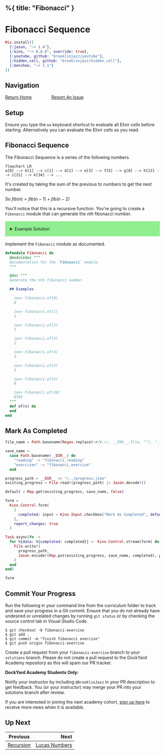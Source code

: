 %{
  title: "Fibonacci"
}
---
# Fibonacci Sequence

```elixir
Mix.install([
  {:jason, "~> 1.4"},
  {:kino, "~> 0.8.0", override: true},
  {:youtube, github: "brooklinjazz/youtube"},
  {:hidden_cell, github: "brooklinjazz/hidden_cell"},
  {:benchee, "~> 1.1"}
])
```

## Navigation

[Return Home](../start.livemd)<span style="padding: 0 30px"></span>
[Report An Issue](https://github.com/DockYard-Academy/beta_curriculum/issues/new?assignees=&labels=&template=issue.md&title=)

## Setup

Ensure you type the `ea` keyboard shortcut to evaluate all Elixir cells before starting. Alternatively you can evaluate the Elixir cells as you read.

## Fibonacci Sequence

The Fibonacci Sequence is a series of the following numbers.

```mermaid
flowchart LR
a[0] --> b[1] --> c[1] --> d[2] --> e[3] --> f[5] --> g[8] --> h[13] --> i[21] --> k[34] --> ...
```

<!-- livebook:{"break_markdown":true} -->

It's created by taking the sum of the previous to numbers to get the next number.

So $fib(n) = fib(n-1) + fib(n - 2)$

You'll notice that this is a recursive function. You're going to create a `Fibonacci` module that can generate the $nth$ fibonacci number.

<details style="background-color: lightgreen; padding: 1rem; margin: 1rem 0;">
<summary>Example Solution</summary>

```elixir
defmodule Fibonacci do
  def of(0), do: 0
  def of(1), do: 1

  def of(n) do
    of(n - 1) + of(n - 2)
  end
end
```

</details>

Implement the `Fibonacci` module as documented.

```elixir
defmodule Fibonacci do
  @moduledoc """
  Documentation for the `Fibonacci` module.
  """

  @doc """
  Generate the nth fibonacci number.

  ## Examples

    iex> Fibonacci.of(0)
    0

    iex> Fibonacci.of(1)
    1

    iex> Fibonacci.of(2)
    1

    iex> Fibonacci.of(3)
    2

    iex> Fibonacci.of(4)
    3

    iex> Fibonacci.of(5)
    5

    iex> Fibonacci.of(6)
    8

    iex> Fibonacci.of(20)
    6765
  """
  def of(n) do
  end
end
```

## Mark As Completed

<!-- livebook:{"attrs":{"source":"file_name = Path.basename(Regex.replace(~r/#.+/, __ENV__.file, \"\"), \".livemd\")\n\nsave_name =\n  case Path.basename(__DIR__) do\n    \"reading\" -> \"fibonacci_reading\"\n    \"exercises\" -> \"fibonacci_exercise\"\n  end\n\nprogress_path = __DIR__ <> \"/../progress.json\"\nexisting_progress = File.read!(progress_path) |> Jason.decode!()\n\ndefault = Map.get(existing_progress, save_name, false)\n\nform =\n  Kino.Control.form(\n    [\n      completed: input = Kino.Input.checkbox(\"Mark As Completed\", default: default)\n    ],\n    report_changes: true\n  )\n\nTask.async(fn ->\n  for %{data: %{completed: completed}} <- Kino.Control.stream(form) do\n    File.write!(\n      progress_path,\n      Jason.encode!(Map.put(existing_progress, save_name, completed), pretty: true)\n    )\n  end\nend)\n\nform","title":"Track Your Progress"},"chunks":null,"kind":"Elixir.HiddenCell","livebook_object":"smart_cell"} -->

```elixir
file_name = Path.basename(Regex.replace(~r/#.+/, __ENV__.file, ""), ".livemd")

save_name =
  case Path.basename(__DIR__) do
    "reading" -> "fibonacci_reading"
    "exercises" -> "fibonacci_exercise"
  end

progress_path = __DIR__ <> "/../progress.json"
existing_progress = File.read!(progress_path) |> Jason.decode!()

default = Map.get(existing_progress, save_name, false)

form =
  Kino.Control.form(
    [
      completed: input = Kino.Input.checkbox("Mark As Completed", default: default)
    ],
    report_changes: true
  )

Task.async(fn ->
  for %{data: %{completed: completed}} <- Kino.Control.stream(form) do
    File.write!(
      progress_path,
      Jason.encode!(Map.put(existing_progress, save_name, completed), pretty: true)
    )
  end
end)

form
```

## Commit Your Progress

Run the following in your command line from the curriculum folder to track and save your progress in a Git commit.
Ensure that you do not already have undesired or unrelated changes by running `git status` or by checking the source control tab in Visual Studio Code.

```
$ git checkout -b fibonacci-exercise
$ git add .
$ git commit -m "finish fibonacci exercise"
$ git push origin fibonacci-exercise
```

Create a pull request from your `fibonacci-exercise` branch to your `solutions` branch.
Please do not create a pull request to the DockYard Academy repository as this will spam our PR tracker.

**DockYard Academy Students Only:**

Notify your instructor by including `@BrooklinJazz` in your PR description to get feedback.
You (or your instructor) may merge your PR into your solutions branch after review.

If you are interested in joining the next academy cohort, [sign up here](https://academy.dockyard.com/) to receive more news when it is available.

## Up Next

| Previous                                 | Next                                               |
| ---------------------------------------- | -------------------------------------------------: |
| [Recursion](../reading/recursion.livemd) | [Lucas Numbers](../exercises/lucas_numbers.livemd) |

